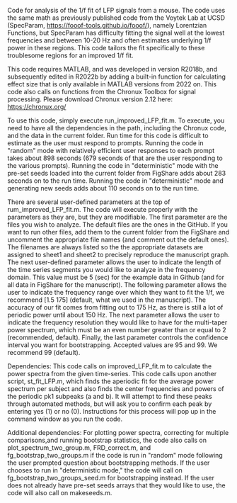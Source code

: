 Code for analysis of the 1/f fit of LFP signals from a mouse. The code uses the same math as previously published code from the Voytek Lab at UCSD (SpecParam, https://fooof-tools.github.io/fooof/), namely Lorentzian Functions, but SpecParam has difficulty fitting the signal well at the lowest frequencies and between 10-20 Hz and often estimates underlying 1/f power in these regions. This code tailors the fit specifically to these troublesome regions for an improved 1/f fit.  

This code requires MATLAB, and was developed in version R2018b, and subsequently edited in R2022b by adding a built-in function for calculating effect size that is only available in MATLAB versions from 2022 on. This code also calls on functions from the Chronux Toolbox for signal processing. Please download Chronux version 2.12 here: https://chronux.org/

To use this code, simply execute run_improved_LFP_fit.m. To execute, you need to have all the dependencies in the path, including the Chronux code, and the data in the current folder. Run time for this code is difficult to estimate as the user must respond to prompts. Running the code in "random" mode with relatively efficient user responses to each prompt takes about 898 seconds (679 seconds of that are the user responding to the various prompts). Running the code in "deterministic" mode with the pre-set seeds loaded into the current folder from FigShare adds about 283 seconds on to the run time. Running the code in "deterministic" mode and generating new seeds adds about 110 seconds on to the run time.  

There are several user-defined parameters at the top of rum_improved_LFP_fit.m. The code will execute properly with the parameters as they are, but they are modifiable. The first parameter are the files you wish to analyze. The default files are the ones in the GitHub. If you want to run other files, add them to the current folder from the FigShare and uncomment the appropriate file names (and comment out the default ones). The filenames are always listed so the the appropriate datasets are assigned to sheet1 and sheet2 to precisely reproduce the manuscript graph. The next user-defined parameter allows the user to indicate the length of the time series segments you would like to analyze in the frequency domain. This value must be 5 (sec) for the example data in Github (and for all data in FigShare for the manuscript). The following parameter allows the user to indicate the frequency range over which they want to fit the 1/f, we recommend [1.5 175] (default, what we used in the manuscript). The accuracy of our fit comes from fitting out to 175 Hz, as there is still a lot of periodic power until about 150 Hz. The next parameter allows the user to indicate the frequency resolution they would like to have for the multi-taper power spectrum, which must be an even number greater than or equal to 2 (recommended, default). Finally, the last parameter controls the confidence interval you want for bootstrapping. Accepted values are 95 and 99. We recommend 99 (default).

Dependencies: This code calls on improved_LFP_fit.m to calculate the power spectra from the given time-series. This code calls upon another script, st_fit_LFP.m, which finds the aperiodic fit for the average power spectrum per subject and also finds the center frequencies and powers of the periodic pk1 subpeaks (a and b). It will attempt to find these peaks through automated methods, but will ask you to confirm each peak by entering yes (1) or no (0). Instructions for this process will pop up in the command window as you run the code. 

Additional dependencies: For plotting power spectra, correcting for multiple comparisons,and running bootstrap statistics, the code also calls on plot_spectrum_two_group.m, FRD_correct.m, and fg_bootstrap_two_groups.m if the code is run in "random" mode following the user prompted question about bootstrapping methods. If the user chooses to run in "deterministic mode," the code will call on fg_bootstrap_two_groups_seed.m for bootstrapping instead. If the user does not already have pre-set seeds arrays that they would like to use, the code will also call on makeseeds.m.  







